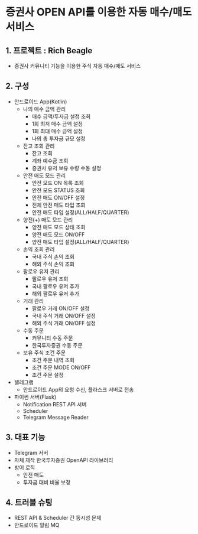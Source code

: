 # 증권사 OPEN API를 이용한 자동 매수/매도 서비스 

## 1. 프로젝트 : Rich Beagle
* 증권사 커뮤니티 기능을 이용한 주식 자동 매수/매도 서비스

## 2. 구성
* 안드로이드 App(Kotlin)
  * 나의 매수 금액 관리
    * 매수 금액/투자금 설정 조회
    * 1회 최저 매수 금액 설정
    * 1회 최대 매수 금액 설정
    * 나의 총 투자금 규모 설정
  * 잔고 조회 관리
    * 잔고 조회
    * 계좌 예수금 조회
    * 증권사 유저 보유 수량 수동 설정 
  * 안전 매도 모드 관리
    * 안전 모드 ON 목록 조회
    * 안전 모드 STATUS 조회
    * 안전 매도 ON/OFF 설정
    * 전체 안전 매도 타입 조회
    * 안전 매도 타입 설정(ALL/HALF/QUARTER)
  * 양전(+) 매도 모드 관리
    * 양전 매도 모드 상태 조회
    * 양전 매도 모드 ON/OFF
    * 양전 매도 타입 설정(ALL/HALF/QUARTER)
  * 손익 조회 관리
    * 국내 주식 손익 조회
    * 해외 주식 손익 조회
  * 팔로우 유저 관리
    * 팔로우 유저 조회
    * 국내 팔로우 유저 추가
    * 해외 팔로우 유저 추가
  * 거래 관리
    * 팔로우 거래 ON/OFF 설정
    * 국내 주식 거래 ON/OFF 설정
    * 해외 주식 거래 ON/OFF 설정 
  * 수동 주문
    * 커뮤니티 수동 주문
    * 한국투자증권 수동 주문
  * 보유 주식 조건 주문
    * 조건 주문 내역 조회
    * 조건 주문 MODE ON/OFF
    * 조건 주문 설정 
* 텔레그램
  * 안드로이드 App의 요청 수신, 플라스크 서버로 전송
* 파이썬 서버(Flask)
  * Notification REST API 서버
  * Scheduler
  * Telegram Message Reader
 
## 3. 대표 기능 
* Telegram 서버
* 자체 제작 한국투자증권 OpenAPI 라이브러리
* 방어 로직
  * 안전 매도
  * 투자금 대비 비율 보정

## 4. 트러블 슈팅
* REST API & Scheduler 간 동시성 문제
* 안드로이드 알림 MQ


